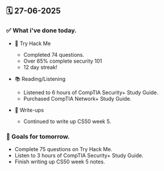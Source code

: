 ## 🗓️ 27-06-2025

### ✅ What i've done today.
- 👾 Try Hack Me
  - Completed 74 questions.
  - Over 65% complete security 101
  - 12 day streak!
 
- 📚 Reading/Listening
  - Listened to 6 hours of CompTIA Security+ Study Guide.
  - Purchased CompTIA Network+ Study Guide.
 
- 📝 Write-ups
  - Continued to write up CS50 week 5.

### 🎯 Goals for tomorrow.
- Complete 75 questions on Try Hack Me.
- Listen to 3 hours of CompTIA Security+ Study Guide.
- Finish writing up CS50 week 5 notes.

